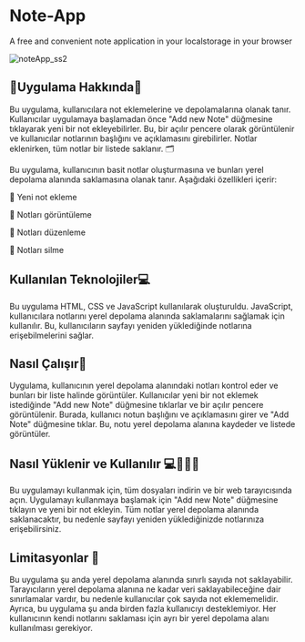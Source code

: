 # Note-App
A free and convenient note application in your localstorage in your browser

![noteApp_ss2](https://user-images.githubusercontent.com/86704802/226741504-6640549a-d8b3-4817-8099-cfd1ed42078f.png)

<h2>📝Uygulama Hakkında📝</h2>
Bu uygulama, kullanıcılara not eklemelerine ve depolamalarına olanak tanır. Kullanıcılar uygulamaya başlamadan önce "Add new Note" düğmesine tıklayarak yeni bir not ekleyebilirler. Bu, bir açılır pencere olarak görüntülenir ve kullanıcılar notlarının başlığını ve açıklamasını girebilirler. Notlar eklenirken, tüm notlar bir listede saklanır. 🗂️

Bu uygulama, kullanıcının basit notlar oluşturmasına ve bunları yerel depolama alanında saklamasına olanak tanır. Aşağıdaki özellikleri içerir:

📌 Yeni not ekleme

📌 Notları görüntüleme

📌 Notları düzenleme

📌 Notları silme

<h2>Kullanılan Teknolojiler💻</h2>
Bu uygulama HTML, CSS ve JavaScript kullanılarak oluşturuldu. JavaScript, kullanıcılara notlarını yerel depolama alanında saklamalarını sağlamak için kullanılır. Bu, kullanıcıların sayfayı yeniden yüklediğinde notlarına erişebilmelerini sağlar.

<h2>Nasıl Çalışır🤔</h2>
Uygulama, kullanıcının yerel depolama alanındaki notları kontrol eder ve bunları bir liste halinde görüntüler. Kullanıcılar yeni bir not eklemek istediğinde "Add new Note" düğmesine tıklarlar ve bir açılır pencere görüntülenir. Burada, kullanıcı notun başlığını ve açıklamasını girer ve "Add Note" düğmesine tıklar. Bu, notu yerel depolama alanına kaydeder ve listede görüntüler.

<h2>Nasıl Yüklenir ve Kullanılır 💻👨‍💻🌐</h2>
Bu uygulamayı kullanmak için, tüm dosyaları indirin ve bir web tarayıcısında açın. Uygulamayı kullanmaya başlamak için "Add new Note" düğmesine tıklayın ve yeni bir not ekleyin. Tüm notlar yerel depolama alanında saklanacaktır, bu nedenle sayfayı yeniden yüklediğinizde notlarınıza erişebilirsiniz.

<h2>Limitasyonlar 🤔</h2>
Bu uygulama şu anda yerel depolama alanında sınırlı sayıda not saklayabilir. Tarayıcıların yerel depolama alanına ne kadar veri saklayabileceğine dair sınırlamalar vardır, bu nedenle kullanıcılar çok sayıda not eklememelidir. Ayrıca, bu uygulama şu anda birden fazla kullanıcıyı desteklemiyor. Her kullanıcının kendi notlarını saklaması için ayrı bir yerel depolama alanı kullanılması gerekiyor.
